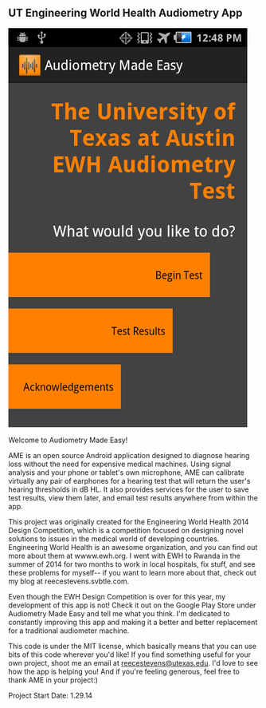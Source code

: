 UT Engineering World Health Audiometry App
------------------------------------------------

![alt tag](https://github.com/ReeceStevens/ut_ewh_audiometer_2014/raw/master/SC20050105-124830.png)

Welcome to Audiometry Made Easy!

AME is an open source Android application designed to diagnose hearing loss without the need for 
expensive medical machines. Using signal analysis and your phone or tablet's own microphone, AME 
can calibrate virtually any pair of earphones for a hearing test that will return the user's 
hearing thresholds in dB HL. It also provides services for the user to save test results, view them
later, and email test results anywhere from within the app.

This project was originally created for the Engineering World Health 2014 Design Competition, which 
is a competition focused on designing novel solutions to issues in the medical world of developing
countries. Engineering World Health is an awesome organization, and you can find out more about them
at wwww.ewh.org. I went with EWH to Rwanda in the summer of 2014 for two months to work in local hospitals,
fix stuff, and see these problems for myself-- if you want to learn more about that, check out my blog at
reecestevens.svbtle.com. 

Even though the EWH Design Competition is over for this year, my development of this app is not! Check
it out on the Google Play Store under Audiometry Made Easy and tell me what you think. I'm dedicated 
to constantly improving this app and making it a better and better replacement for a traditional 
audiometer machine.

This code is under the MIT license, which basically means that you can use bits of this code wherever
you'd like! If you find something useful for your own project, shoot me an email at reecestevens@utexas.edu.
I'd love to see how the app is helping you! And if you're feeling generous, feel free to thank AME in your
project:)

Project Start Date: 1.29.14
